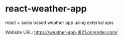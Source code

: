 # react-weather-app
 react + axios based weather app using external apis

 Website URL: https://weather-app-l821.onrender.com/
